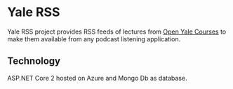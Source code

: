 # Yale RSS

Yale RSS project provides RSS feeds of lectures from [Open Yale Courses](https://oyc.yale.edu/) to make them available from any podcast listening  application.

## Technology
ASP.NET Core 2 hosted on Azure and Mongo Db as database. 

